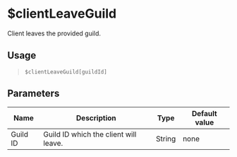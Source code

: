 # $clientLeaveGuild
Client leaves the provided guild.
## Usage
> `$clientLeaveGuild[guildId]`
## Parameters
|   Name   |              Description              |  Type  | Default value |
|----------|---------------------------------------|--------|---------------|
| Guild ID | Guild ID which the client will leave. | String | none          |
